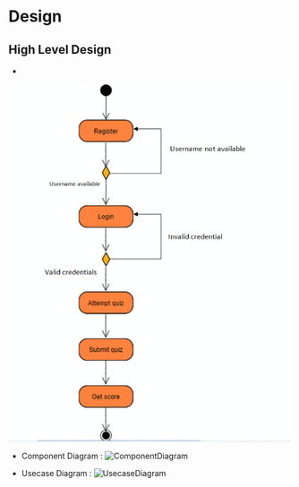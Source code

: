 # Design

## High Level Design 
* 
![Architecture](https://github.com/Khushbu-Majithia-261406/quiz_game/blob/master/2_Architecture/behavior%20Diagrams/activity_diagram.PNG)

* Component Diagram :
![ComponentDiagram](https://github.com/arc-arnob/LnT_Mini_Project/blob/main/2_Design/COMPONENT.png)

* Usecase Diagram :
![UsecaseDiagram](https://github.com/arc-arnob/LnT_Mini_Project/blob/main/2_Design/Usecasehdl.jpg)
